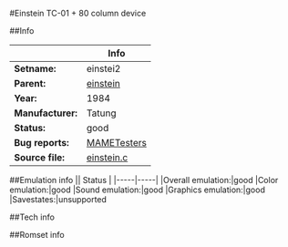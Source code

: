 #Einstein TC-01 + 80 column device

##Info

||Info|
|-----|-----|
|**Setname:**|einstei2
|**Parent:**|[einstein](einstein.md)
|**Year:**|1984
|**Manufacturer:**|Tatung
|**Status:**|good
|**Bug reports:**|[MAMETesters](http://mametesters.org/view_all_set.php?type=1&temporary=y&search=einstein.c)
|**Source file:**|[einstein.c](https://github.com/mamedev/mame/blob/master/src/mess/drivers/einstein.c)

##Emulation info
|| Status |
|-----|-----|
|Overall emulation:|good
|Color emulation:|good
|Sound emulation:|good
|Graphics emulation:|good
|Savestates:|unsupported

##Tech info

##Romset info

<!--- START OF EDITED COMMENT DO NOT TOUCH TEXT ABOVE-->

